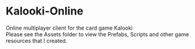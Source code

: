 # Kalooki-Online
Online multiplayer client for the card game Kalooki <br/>
Please see the Assets folder to view the Prefabs, Scripts and other game resources that I created.
